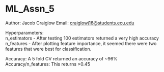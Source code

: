 # ML_Assn_5

Author: Jacob Craiglow
Email: craiglowj16@students.ecu.edu

Hyperparameters:  
  n_estimators - After testing 100 estimators returned a very high accuracy  
  n_features - After plotting feature importance, it seemed there were two features that were best for classification.

Accuracy: A 5 fold CV returned an accuracy of ~96%  
Accuracy/n_features: This returns >0.45 
